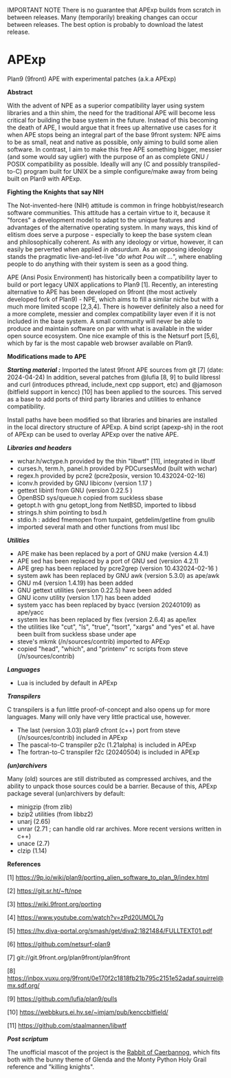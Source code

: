 IMPORTANT NOTE
There is no guarantee that APExp builds from scratch in between releases.
Many (temporarily) breaking changes can occur between releases. 
The best option is probably to download the latest release.

# APExp
Plan9 (9front) APE with experimental patches (a.k.a APExp)

**Abstract**


With the advent of NPE as a superior compatibility layer using system libraries
and a thin shim, the need for the traditional APE will become less critical
for building the base system in the future. Instead of this becoming the 
death of APE, I would argue that it frees up alternative use cases for it 
when APE stops being an integral part of the base 9front system: NPE
aims to be as small, neat and native as possible, only aiming to build some
alien software. In contrast, I aim to make this free APE something bigger, 
messier (and some would say uglier) with the purpose of an as complete GNU / POSIX
compatibility as possible. Ideally will any (C and possibly transpiled-to-C) 
program built for UNIX be a simple configure/make away from being built on 
Plan9 with APExp.


**Fighting the Knights that say NIH**


The Not-invented-here (NIH) attitude is common in fringe hobbyist/research
software communities. This attitude has a certain virtue to it, because it
"forces" a development model to adapt to the unique features and advantages
of the alternative operating system. In many ways, this kind of elitism does
serve a purpose - especially to keep the base system clean and philosophically
coherent. As with any ideology or virtue, however, it can easily be perverted
when applied *in absurdum*. As an opposing ideology stands the pragmatic
live-and-let-live "*do what Þou wilt ...*", where enabling people to do anything with
their system is seen as a good thing.


APE (Ansi Posix Environment) has historically been a compatibility layer to
build or port legacy UNIX applications to Plan9 [1]. Recently, an interesting
alternative to APE has been developed on 9front (the most actively developed
fork of Plan9) - NPE, which aims to fill a similar niche but with a much more
limited scope [2,3,4]. There is however definitely also a need for a more
complete, messier and complex compatibility layer even if it is not included
in the base system. A small community will never be able to produce and
maintain software on par with what is available in the wider open source
ecosystem. One nice example of this is the Netsurf port [5,6], which by far is
the most capable web browser available on Plan9.


**Modifications made to APE**


***Starting material :*** Imported the latest 9front APE sources from git [7] (date: 2024-04-24)
In addition, several patches from @lufia [8, 9] to build libressl and curl
(introduces pthread, include_next cpp support, etc) and @jamoson (bitfield support in kencc) [10] has been applied to the
sources. This served as a base to add ports of third party libraries and utilities to enhance compatibility.


Install paths have been modified so that libraries and binaries are installed in the local directory structure of APExp. A bind script (apexp-sh) in the root of APExp can be used to overlay APExp over the native APE.


***Libraries and headers***


- wchar.h/wctype.h provided by the thin "libwtf" [11], integrated in libutf
- curses.h, term.h, panel.h provided by PDCursesMod (built with wchar)
- regex.h provided by pcre2 (pcre2posix, version 10.432024-02-16)
- iconv.h provided by GNU libiconv (version 1.17 )
- gettext libintl from GNU (version 0.22.5 )
- OpenBSD sys/queue.h copied from suckless sbase
- getopt.h with gnu getopt_long from NetBSD, imported to libbsd
- strings.h shim pointing to bsd.h
- stdio.h : added fmemopen from tuxpaint, getdelim/getline from gnulib
- imported several math and other functions from musl libc


***Utilities***


- APE make has been replaced by a port of GNU make (version 4.4.1)
- APE sed has been replaced by a port of GNU sed (version 4.2.1)
- APE grep has been replaced by pcre2grep (version 10.432024-02-16 )
- system awk has been replaced by GNU awk (version 5.3.0) as ape/awk
- GNU m4 (version 1.4.19) has been added
- GNU gettext utilities (version 0.22.5) have been added
- GNU iconv utility (version 1.17) has been added
- system yacc has been replaced by byacc (version 20240109) as ape/yacc
- system lex has been replaced by flex (version 2.6.4) as ape/lex
- the utilities like "cut", "ls", "true", "tsort", "xargs" and "yes" et al. have been built from suckless sbase under ape
- steve's mkmk (/n/sources/contrib) imported to APExp
- copied "head", "which", and "printenv" rc scripts from steve (/n/sources/contrib)


***Languages***


- Lua is included by default in APExp


***Transpilers***


C transpilers is a fun little proof-of-concept and also opens up for more languages. Many will only have very little practical use, however.

- The last (version 3.03) plan9 cfront (c++) port from steve (/n/sources/contrib) included in APExp
- The pascal-to-C transpiler p2c (1.21alpha) is included in APExp
- The fortran-to-C transpiler f2c (20240504) is included in APExp


***(un)archivers***

Many (old) sources are still distributed as compressed archives, and the ability to unpack those
sources could be a barrier. Because of this, APExp package several (un)archivers by default:

- minigzip (from zlib)
- bzip2 utilities (from libbz2)
- unarj (2.65)
- unrar (2.71 ; can handle old rar archives. More recent versions written in c++)
- unace (2.7)
- clzip (1.14)



**References**

[1] https://9p.io/wiki/plan9/porting_alien_software_to_plan_9/index.html

[2] https://git.sr.ht/~ft/npe

[3] https://wiki.9front.org/porting

[4] https://www.youtube.com/watch?v=zPd20UMOL7g

[5] https://hv.diva-portal.org/smash/get/diva2:1821484/FULLTEXT01.pdf

[6] https://github.com/netsurf-plan9

[7] git://git.9front.org/plan9front/plan9front

[8] https://inbox.vuxu.org/9front/0e170f2c1818fb21b795c2151e52adaf.squirrel@mx.sdf.org/

[9] https://github.com/lufia/plan9/pulls

[10] https://webbkurs.ei.hv.se/~imjam/pub/kenccbitfield/

[11] https://github.com/staalmannen/libwtf



***Post scriptum***

The unofficial mascot of the project is the [Rabbit of Caerbannog](https://en.wikipedia.org/wiki/Rabbit_of_Caerbannog),
which fits both with the bunny theme of Glenda and the Monty Python Holy Grail reference and "killing knights".

